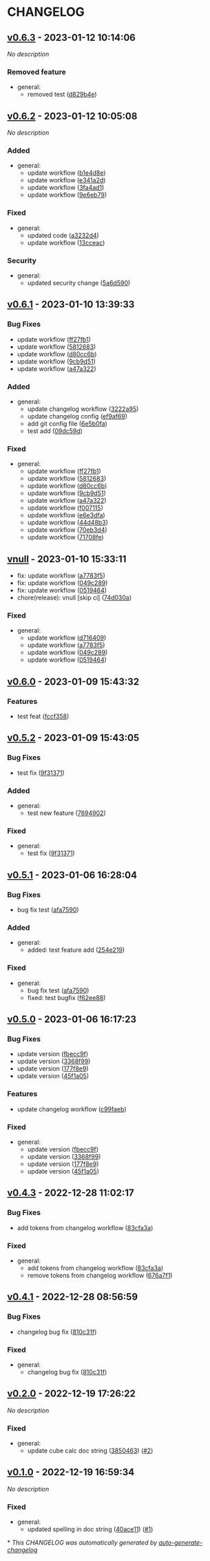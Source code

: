 # CHANGELOG

## [v0.6.3](https://github.com/joshlynchONS/pytest_demo/releases/tag/v0.6.3) - 2023-01-12 10:14:06

*No description*

### Removed feature

- general:
  - removed test ([d829b4e](https://github.com/joshlynchONS/pytest_demo/commit/d829b4e3c6c4a601e01167842e3a8cccce4ba78f))

## [v0.6.2](https://github.com/joshlynchONS/pytest_demo/releases/tag/v0.6.2) - 2023-01-12 10:05:08

*No description*

### Added

- general:
  - update workflow ([b1e4d8e](https://github.com/joshlynchONS/pytest_demo/commit/b1e4d8eea618a3202b02e265d71c9553cefd5511))
  - update workflow ([e341a2d](https://github.com/joshlynchONS/pytest_demo/commit/e341a2def8472b8eb415a0d6ccce568c8ece9618))
  - update workflow ([3fa4ad1](https://github.com/joshlynchONS/pytest_demo/commit/3fa4ad19c907968533c06d17cc1f8bb60cddd962))
  - update workflow ([9e6eb79](https://github.com/joshlynchONS/pytest_demo/commit/9e6eb79bf4f9ba06f14a9d1aea2d6c209f9ffb51))

### Fixed

- general:
  - updated code ([a3232d4](https://github.com/joshlynchONS/pytest_demo/commit/a3232d47e9e7c27cde173c0921f33443479921f3))
  - update workflow ([13cceac](https://github.com/joshlynchONS/pytest_demo/commit/13cceac4b56511a8284e23633a989fb3975eae54))

### Security

- general:
  - updated security change ([5a6d590](https://github.com/joshlynchONS/pytest_demo/commit/5a6d59010487aefc2f6e510df403359c0736fa2d))

## [v0.6.1](https://github.com/joshlynchONS/pytest_demo/releases/tag/v0.6.1) - 2023-01-10 13:39:33

### Bug Fixes

* update workflow ([ff27fb1](https://github.com/joshlynchONS/pytest_demo/commit/ff27fb1f7e377d431e2e1fe71d28758f01305a13))
* update workflow ([5812683](https://github.com/joshlynchONS/pytest_demo/commit/581268370da812be382ecb3921245e4c5596b383))
* update workflow ([d80cc6b](https://github.com/joshlynchONS/pytest_demo/commit/d80cc6bc662555b6941ac0850b77cac13f631489))
* update workflow ([9cb9d51](https://github.com/joshlynchONS/pytest_demo/commit/9cb9d51e33f83b416057b4844f8907a72a69e779))
* update workflow ([a47a322](https://github.com/joshlynchONS/pytest_demo/commit/a47a32251e8ed8204b4a560fcbb3c5aa92116b27))

### Added

- general:
  - update changelog workflow ([3222a95](https://github.com/joshlynchONS/pytest_demo/commit/3222a955015daadcaecc069e06eb6827325af9b4))
  - update changelog config ([ef9af69](https://github.com/joshlynchONS/pytest_demo/commit/ef9af6976cae53d31b6954c7da2c14650ed1d6db))
  - add git config file ([6e5b0fa](https://github.com/joshlynchONS/pytest_demo/commit/6e5b0fad1d02b0f0f435369b008d28ee9dac84be))
  - test add ([09dc59d](https://github.com/joshlynchONS/pytest_demo/commit/09dc59dcd83ae313f7a8478fa82e5807a6e4cc44))

### Fixed

- general:
  - update workflow ([ff27fb1](https://github.com/joshlynchONS/pytest_demo/commit/ff27fb1f7e377d431e2e1fe71d28758f01305a13))
  - update workflow ([5812683](https://github.com/joshlynchONS/pytest_demo/commit/581268370da812be382ecb3921245e4c5596b383))
  - update workflow ([d80cc6b](https://github.com/joshlynchONS/pytest_demo/commit/d80cc6bc662555b6941ac0850b77cac13f631489))
  - update workflow ([9cb9d51](https://github.com/joshlynchONS/pytest_demo/commit/9cb9d51e33f83b416057b4844f8907a72a69e779))
  - update workflow ([a47a322](https://github.com/joshlynchONS/pytest_demo/commit/a47a32251e8ed8204b4a560fcbb3c5aa92116b27))
  - update workflow ([f007115](https://github.com/joshlynchONS/pytest_demo/commit/f0071157338a81b4061c95571e98d8ab18dbf8ab))
  - update workflow ([e6e3dfa](https://github.com/joshlynchONS/pytest_demo/commit/e6e3dfa2a73a6db3e2ad63ace800dd3c42918a63))
  - update workflow ([44d48b3](https://github.com/joshlynchONS/pytest_demo/commit/44d48b3bb52c0d29cfa2a20b3e8bf179b3b0ea5b))
  - update workflow ([70eb3d4](https://github.com/joshlynchONS/pytest_demo/commit/70eb3d47c0289d679d9398d56975dbbef4345a65))
  - update workflow ([71708fe](https://github.com/joshlynchONS/pytest_demo/commit/71708fe864bc7f2173f84681f98a84c8340883b7))

## [vnull](https://github.com/joshlynchONS/pytest_demo/releases/tag/vnull) - 2023-01-10 15:33:11

* fix: update workflow ([a7783f5](https://github.com/joshlynchONS/pytest_demo/commit/a7783f5))
* fix: update workflow ([049c289](https://github.com/joshlynchONS/pytest_demo/commit/049c289))
* fix: update workflow ([0519464](https://github.com/joshlynchONS/pytest_demo/commit/0519464))
* chore(release): vnull [skip ci] ([74d030a](https://github.com/joshlynchONS/pytest_demo/commit/74d030a))

### Fixed

- general:
  - update workflow ([d716409](https://github.com/joshlynchONS/pytest_demo/commit/d7164094611ad3c8b6679ed94febfa60474e07ab))
  - update workflow ([a7783f5](https://github.com/joshlynchONS/pytest_demo/commit/a7783f5dbab8d5452b0c8e123075ae58e0a3ce8d))
  - update workflow ([049c289](https://github.com/joshlynchONS/pytest_demo/commit/049c2897eed64c88120eefcfdced34979799b6a2))
  - update workflow ([0519464](https://github.com/joshlynchONS/pytest_demo/commit/0519464420a5dd540a76ae3d6235335e33da4cd9))

## [v0.6.0](https://github.com/joshlynchONS/pytest_demo/releases/tag/v0.6.0) - 2023-01-09 15:43:32

### Features

* test feat ([fccf358](https://github.com/joshlynchONS/pytest_demo/commit/fccf358bfc8b8366ad7817921168ee406d201ca2))

## [v0.5.2](https://github.com/joshlynchONS/pytest_demo/releases/tag/v0.5.2) - 2023-01-09 15:43:05

### Bug Fixes

* test fix ([9f31371](https://github.com/joshlynchONS/pytest_demo/commit/9f31371ea55500e3fa642f825d93a36f79582104))

### Added

- general:
  - test new feature ([7694902](https://github.com/joshlynchONS/pytest_demo/commit/7694902f6fd208a509870eb1cba300e73d6b4c26))

### Fixed

- general:
  - test fix ([9f31371](https://github.com/joshlynchONS/pytest_demo/commit/9f31371ea55500e3fa642f825d93a36f79582104))

## [v0.5.1](https://github.com/joshlynchONS/pytest_demo/releases/tag/v0.5.1) - 2023-01-06 16:28:04

### Bug Fixes

* bug fix test ([afa7590](https://github.com/joshlynchONS/pytest_demo/commit/afa7590eb35c92cf7bb450e588ecdc300cf4d3d9))

### Added

- general:
  - added: test feature add ([254e219](https://github.com/joshlynchONS/pytest_demo/commit/254e219b377b3df9f5a427bf320c633553f6330c))

### Fixed

- general:
  - bug fix test ([afa7590](https://github.com/joshlynchONS/pytest_demo/commit/afa7590eb35c92cf7bb450e588ecdc300cf4d3d9))
  - fixed: test bugfix ([f62ee88](https://github.com/joshlynchONS/pytest_demo/commit/f62ee88d7d2b45fe40c77844457616b0fec64ea1))

## [v0.5.0](https://github.com/joshlynchONS/pytest_demo/releases/tag/v0.5.0) - 2023-01-06 16:17:23

### Bug Fixes

* update version ([fbecc9f](https://github.com/joshlynchONS/pytest_demo/commit/fbecc9f68a00ac70fceb15ebb732029c010bb646))
* update version ([3368f99](https://github.com/joshlynchONS/pytest_demo/commit/3368f99e68cc4b834098280e43eafbbcb3ab23ec))
* update version ([177f8e9](https://github.com/joshlynchONS/pytest_demo/commit/177f8e9fb78a808a30fb946df70d5d738c40c65d))
* update version ([45f1a05](https://github.com/joshlynchONS/pytest_demo/commit/45f1a0589f83926ac19809c0db44a8c7bf282cf2))


### Features

* update changelog workflow ([c99faeb](https://github.com/joshlynchONS/pytest_demo/commit/c99faebc0feba65089fd407fcdcbf94c7e3a00c1))

### Fixed

- general:
  - update version ([fbecc9f](https://github.com/joshlynchONS/pytest_demo/commit/fbecc9f68a00ac70fceb15ebb732029c010bb646))
  - update version ([3368f99](https://github.com/joshlynchONS/pytest_demo/commit/3368f99e68cc4b834098280e43eafbbcb3ab23ec))
  - update version ([177f8e9](https://github.com/joshlynchONS/pytest_demo/commit/177f8e9fb78a808a30fb946df70d5d738c40c65d))
  - update version ([45f1a05](https://github.com/joshlynchONS/pytest_demo/commit/45f1a0589f83926ac19809c0db44a8c7bf282cf2))

## [v0.4.3](https://github.com/joshlynchONS/pytest_demo/releases/tag/v0.4.3) - 2022-12-28 11:02:17

### Bug Fixes

* add tokens from changelog workflow ([83cfa3a](https://github.com/joshlynchONS/pytest_demo/commit/83cfa3afd5dbbc36f48b664b85b1d34d64d615da))

### Fixed

- general:
  - add tokens from changelog workflow ([83cfa3a](https://github.com/joshlynchONS/pytest_demo/commit/83cfa3afd5dbbc36f48b664b85b1d34d64d615da))
  - remove tokens from changelog workflow ([676a7f1](https://github.com/joshlynchONS/pytest_demo/commit/676a7f1baaec96bad93c08c02ee40cb960546a75))

## [v0.4.1](https://github.com/joshlynchONS/pytest_demo/releases/tag/v0.4.1) - 2022-12-28 08:56:59

### Bug Fixes

* changelog bug fix ([810c31f](https://github.com/joshlynchONS/pytest_demo/commit/810c31f817251a08983f27ca24e80e293eb07292))

### Fixed

- general:
  - changelog bug fix ([810c31f](https://github.com/joshlynchONS/pytest_demo/commit/810c31f817251a08983f27ca24e80e293eb07292))

## [v0.2.0](https://github.com/joshlynchONS/pytest_demo/releases/tag/v0.2.0) - 2022-12-19 17:26:22

*No description*

### Fixed

- general:
  - update cube calc doc string ([3850463](https://github.com/joshlynchONS/pytest_demo/commit/38504637b9e510e16391dc2dbeb4fce094a1dcc8)) ([#2](https://github.com/joshlynchONS/pytest_demo/pull/2))

## [v0.1.0](https://github.com/joshlynchONS/pytest_demo/releases/tag/v0.1.0) - 2022-12-19 16:59:34

*No description*

### Fixed

- general:
  - updated spelling in doc string ([40ace11](https://github.com/joshlynchONS/pytest_demo/commit/40ace11751b0e6b9275d2bc552e0766c3d8cda9a)) ([#1](https://github.com/joshlynchONS/pytest_demo/pull/1))

\* *This CHANGELOG was automatically generated by [auto-generate-changelog](https://github.com/BobAnkh/auto-generate-changelog)*
